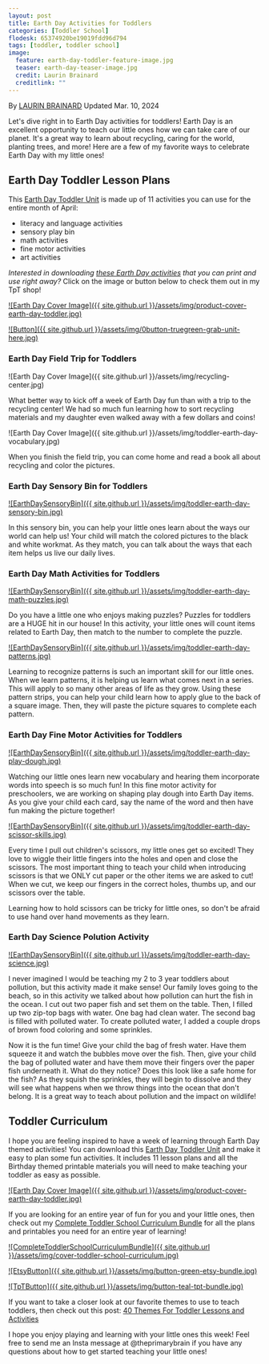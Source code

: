```yaml
---
layout: post
title: Earth Day Activities for Toddlers
categories: [Toddler School]
flodesk: 65374920be19019fdd96d794
tags: [toddler, toddler school]
image:
  feature: earth-day-toddler-feature-image.jpg
  teaser: earth-day-teaser-image.jpg
  credit: Laurin Brainard
  creditlink: ""
---
```

By [LAURIN BRAINARD](https://theprimarybrain.com/menu/about/) Updated Mar. 10, 2024

Let's dive right in to Earth Day activities for toddlers! Earth Day is an excellent opportunity to teach our little ones how we can take care of our planet. It's a great way to learn about recycling, caring for the world, planting trees, and more! Here are a few of my favorite ways to celebrate Earth Day with my little ones!

## Earth Day Toddler Lesson Plans
This [Earth Day Toddler Unit](https://www.teacherspayteachers.com/Product/Earth-Day-Theme-Toddler-Activities-Lesson-Plans-Preschool-Curriculum-11100012?utm_source=PB%20Blog&utm_campaign=Earth%20Day%20Toddler%20Activities) is made up of 11 activities you can use for the entire month of April:
- literacy and language activities
- sensory play bin 
- math activities
- fine motor activities
- art activities

_Interested in downloading [these Earth Day activities](https://www.teacherspayteachers.com/Product/Earth-Day-Theme-Toddler-Activities-Lesson-Plans-Preschool-Curriculum-11100012?utm_source=PB%20Blog&utm_campaign=Earth%20Day%20Toddler%20Activities) that you can print and use right away?_ Click on the image or button below to check them out in my TpT shop! 

[![Earth Day Cover Image]({{ site.github.url }}/assets/img/product-cover-earth-day-toddler.jpg)](https://www.teacherspayteachers.com/Product/Earth-Day-Theme-Toddler-Activities-Lesson-Plans-Preschool-Curriculum-11100012?utm_source=PB%20Blog&utm_campaign=Earth%20Day%20Toddler%20Activities)

[![Button]({{ site.github.url }}/assets/img/0button-truegreen-grab-unit-here.jpg)](https://www.teacherspayteachers.com/Product/Earth-Day-Theme-Toddler-Activities-Lesson-Plans-Preschool-Curriculum-11100012?utm_source=PB%20Blog&utm_campaign=Earth%20Day%20Toddler%20Activities)

### Earth Day Field Trip for Toddlers

![Earth Day Cover Image]({{ site.github.url }}/assets/img/recycling-center.jpg)

What better way to kick off a week of Earth Day fun than with a trip to the recycling center! We had so much fun learning how to sort recycling materials and my daughter even walked away with a few dollars and coins! 

![Earth Day Cover Image]({{ site.github.url }}/assets/img/toddler-earth-day-vocabulary.jpg)

When you finish the field trip, you can come home and read a book all about recycling and color the pictures.

### Earth Day Sensory Bin for Toddlers

[![EarthDaySensoryBin]({{ site.github.url }}/assets/img/toddler-earth-day-sensory-bin.jpg)](https://www.teacherspayteachers.com/Product/Earth-Day-Theme-Toddler-Activities-Lesson-Plans-Preschool-Curriculum-11100012?utm_source=PB%20Blog&utm_campaign=Earth%20Day%20Toddler%20Activities)

In this sensory bin, you can help your little ones learn about the ways our world can help us! Your child will match the colored pictures to the black and white workmat. As they match, you can talk about the ways that each item helps us live our daily lives. 

### Earth Day Math Activities for Toddlers

[![EarthDaySensoryBin]({{ site.github.url }}/assets/img/toddler-earth-day-math-puzzles.jpg)](https://www.teacherspayteachers.com/Product/Earth-Day-Theme-Toddler-Activities-Lesson-Plans-Preschool-Curriculum-11100012?utm_source=PB%20Blog&utm_campaign=Earth%20Day%20Toddler%20Activities)

Do you have a little one who enjoys making puzzles? Puzzles for toddlers are a HUGE hit in our house! In this activity, your little ones will count items related to Earth Day, then match to the number to complete the puzzle. 


[![EarthDaySensoryBin]({{ site.github.url }}/assets/img/toddler-earth-day-patterns.jpg)](https://www.teacherspayteachers.com/Product/Earth-Day-Theme-Toddler-Activities-Lesson-Plans-Preschool-Curriculum-11100012?utm_source=PB%20Blog&utm_campaign=Earth%20Day%20Toddler%20Activities)

Learning to recognize patterns is such an important skill for our little ones. When we learn patterns, it is helping us learn what comes next in a series. This will apply to so many other areas of life as they grow. Using these pattern strips, you can help your child learn how to apply glue to the back of a square image. Then, they will paste the picture squares to complete each pattern. 

### Earth Day Fine Motor Activities for Toddlers

[![EarthDaySensoryBin]({{ site.github.url }}/assets/img/toddler-earth-day-play-dough.jpg)](https://www.teacherspayteachers.com/Product/Earth-Day-Theme-Toddler-Activities-Lesson-Plans-Preschool-Curriculum-11100012?utm_source=PB%20Blog&utm_campaign=Earth%20Day%20Toddler%20Activities)

Watching our little ones learn new vocabulary and hearing them incorporate words into speech is so much fun! In this fine motor activity for preschoolers, we are working on shaping play dough into Earth Day items. As you give your child each card, say the name of the word and then have fun making the picture together!

[![EarthDaySensoryBin]({{ site.github.url }}/assets/img/toddler-earth-day-scissor-skills.jpg)](https://www.teacherspayteachers.com/Product/Earth-Day-Theme-Toddler-Activities-Lesson-Plans-Preschool-Curriculum-11100012?utm_source=PB%20Blog&utm_campaign=Earth%20Day%20Toddler%20Activities)

Every time I pull out children's scissors, my little ones get so excited! They love to wiggle their little fingers into the holes and open and close the scissors. The most important thing to teach your child when introducing scissors is that we ONLY cut paper or the other items we are asked to cut! When we cut, we keep our fingers in the correct holes, thumbs up, and our scissors over the table. 

Learning how to hold scissors can be tricky for little ones, so don't be afraid to use hand over hand movements as they learn. 

### Earth Day Science Polution Activity

[![EarthDaySensoryBin]({{ site.github.url }}/assets/img/toddler-earth-day-science.jpg)](https://www.teacherspayteachers.com/Product/Earth-Day-Theme-Toddler-Activities-Lesson-Plans-Preschool-Curriculum-11100012?utm_source=PB%20Blog&utm_campaign=Earth%20Day%20Toddler%20Activities)

I never imagined I would be teaching my 2 to 3 year toddlers about pollution, but this activity made it make sense! Our family loves going to the beach, so in this activity we talked about how pollution can hurt the fish in the ocean. I cut out two paper fish and set them on the table. Then, I filled up two zip-top bags with water. One bag had clean water. The second bag is filled with polluted water. To create polluted water, I added a couple drops of brown food coloring and some sprinkles. 

Now it is the fun time! Give your child the bag of fresh water. Have them squeeze it and watch the bubbles move over the fish. Then, give your child the bag of polluted water and have them move their fingers over the paper fish underneath it. What do they notice? Does this look like a safe home for the fish? As they squish the sprinkles, they will begin to dissolve and they will see what happens when we throw things into the ocean that don't belong. It is a great way to teach about pollution and the impact on wildlife!

## Toddler Curriculum

I hope you are feeling inspired to have a week of learning through Earth Day themed activities! You can download this [Earth Day Toddler Unit](https://www.teacherspayteachers.com/Product/Earth-Day-Theme-Toddler-Activities-Lesson-Plans-Preschool-Curriculum-11100012?utm_source=PB%20Blog&utm_campaign=Earth%20Day%20Toddler%20Activities) and make it easy to plan some fun activities. It includes 11 lesson plans and all the Birthday themed printable materials you will need to make teaching your toddler as easy as possible. 

[![Earth Day Cover Image]({{ site.github.url }}/assets/img/product-cover-earth-day-toddler.jpg)](https://www.teacherspayteachers.com/Product/Earth-Day-Theme-Toddler-Activities-Lesson-Plans-Preschool-Curriculum-11100012?utm_source=PB%20Blog&utm_campaign=Earth%20Day%20Toddler%20Activities)

If you are looking for an entire year of fun for you and your little ones, then check out my [Complete Toddler School Curriculum Bundle](https://www.teacherspayteachers.com/Product/The-Complete-Toddler-School-Curriculum-Preschool-Activities-Lesson-Plans-9277137?st=d4f10691f6220ae963d64a0926662e73&utm_source=PB%20BLOG&utm_campaign=Complete%20Toddler%20Bundle%20TextLink) for all the plans and printables you need for an entire year of learning!

[![CompleteToddlerSchoolCurriculumBundle]({{ site.github.url }}/assets/img/cover-toddler-school-curriculum.jpg)](https://www.teacherspayteachers.com/Product/The-Complete-Toddler-School-Curriculum-Preschool-Activities-Lesson-Plans-9277137?st=d4f10691f6220ae963d64a0926662e73&utm_source=PB%20BLOG&utm_campaign=Complete%20Toddler%20Bundle%20Cover)

[![EtsyButton]({{ site.github.url }}/assets/img/button-green-etsy-bundle.jpg)](https://theprimarybrain.etsy.com/listing/1575955240)

[![TpTButton]({{ site.github.url }}/assets/img/button-teal-tpt-bundle.jpg)](https://www.teacherspayteachers.com/Product/The-Complete-Toddler-School-Curriculum-Preschool-Activities-Lesson-Plans-9277137?st=d4f10691f6220ae963d64a0926662e73&utm_source=PB%20BLOG&utm_campaign=Complete%20Toddler%20Bundle%20Button)

If you want to take a closer look at our favorite themes to use to teach toddlers, then check out this post: [40 Themes For Toddler Lessons and Activities](https://theprimarybrain.com/toddler%20school/2024/03/13/List-of-Themes-For-Toddler-Lessons/)

I hope you enjoy playing and learning with your little ones this week! Feel free to send me an Insta message at @theprimarybrain if you have any questions about how to get started teaching your little ones!



